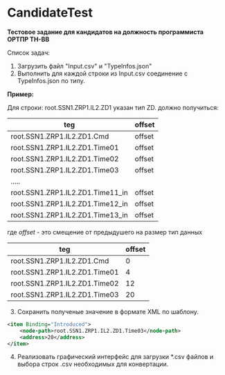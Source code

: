# CandidateTest

**Тестовое задание для кандидатов на должность программиста ОРТПР ТН-ВВ**

Cписок задач:

1. Загрузить файл "Input.csv" и "TypeInfos.json" 
2.  Выполнить для каждой строки из Input.csv соединение с TypeInfos.json по типу.

**Пример:**

Для строки: root.SSN1.ZRP1.IL2.ZD1 указан тип ZD.
должно получиться:

| teg | offset |
| ------ | ------ |
| root.SSN1.ZRP1.IL2.ZD1.Cmd | offset |
| root.SSN1.ZRP1.IL2.ZD1.Time01 | offset |
| root.SSN1.ZRP1.IL2.ZD1.Time02 | offset |
| root.SSN1.ZRP1.IL2.ZD1.Time03 | offset |
| ..... |  |
| root.SSN1.ZRP1.IL2.ZD1.Time11_in | offset |
| root.SSN1.ZRP1.IL2.ZD1.Time12_in | offset |
| root.SSN1.ZRP1.IL2.ZD1.Time13_in | offset |

где *offset* - это смещение от предыдушего на размер тип данных

| teg | offset |
| ------ | ------ |
| root.SSN1.ZRP1.IL2.ZD1.Cmd | 0 |
| root.SSN1.ZRP1.IL2.ZD1.Time01 | 4 |
| root.SSN1.ZRP1.IL2.ZD1.Time02 | 12 |
| root.SSN1.ZRP1.IL2.ZD1.Time03 | 20 |


3.  Сохранить полученые значение в формате XML по шаблону.


```xml
<item Binding="Introduced">
    <node-path>root.SSN1.ZRP1.IL2.ZD1.Time03</node-path>
    <address>20</address>
</item>
```


4. Реализовать графический интерфейс для загрузки *.csv файлов и выбора строк .csv необходимых для конвертации.